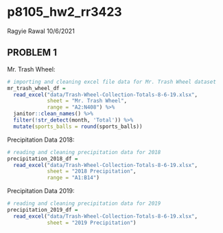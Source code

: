 p8105\_hw2\_rr3423
================
Ragyie Rawal
10/6/2021

## PROBLEM 1

Mr. Trash Wheel:

``` r
# importing and cleaning excel file data for Mr. Trash Wheel dataset 
mr_trash_wheel_df = 
  read_excel("data/Trash-Wheel-Collection-Totals-8-6-19.xlsx",
             sheet = "Mr. Trash Wheel",
             range = "A2:N408") %>% 
  janitor::clean_names() %>% 
  filter(!str_detect(month, 'Total')) %>% 
  mutate(sports_balls = round(sports_balls))
```

Precipitation Data 2018:

``` r
# reading and cleaning precipitation data for 2018 
precipitation_2018_df = 
  read_excel("data/Trash-Wheel-Collection-Totals-8-6-19.xlsx",
             sheet = "2018 Precipitation",
             range = "A1:B14")
```

Precipitation Data 2019:

``` r
# reading and cleaning precipitation data for 2019 
precipitation_2019_df = 
  read_excel("data/Trash-Wheel-Collection-Totals-8-6-19.xlsx",
             sheet = "2019 Precipitation")
```
